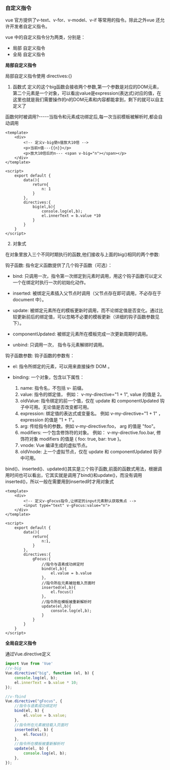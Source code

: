 
### 自定义指令
vue 官方提供了v-text、v-for、v-model、v-if 等常用的指令。除此之外vue 还允许开发者自定义指令。

vue 中的自定义指令分为两类，分别是：

* 局部 自定义指令
* 全局 自定义指令

**局部自定义指令**

局部自定义指令使用 directives:{}

1. 函数式
定义的这个big函数会接收两个参数,第一个参数是对应的DOM元素，第二个元素是一个对象，可以看出value是expression(表达式)对应的值，在这里也就是我们需要操作的n的DOM元素和内容都能拿到，剩下的就可以自主定义了

函数何时被调用?-----当指令和元素成功绑定后,每一次当前模板被解析时,都会自动调用

```vue
<template>
    <div>
        <!-- 定义v-big使n值放大10倍 -->
        <p>当前n值---{{n}}</p>
        <p>放大10倍后的n--- <span v-big="n"></span></p>
    </div>
</template>

<script>
    export default {
        data(){
            return{
                n: 1
            }
        },
        directives:{
            big(el,b){
                console.log(el,b);
                el.innerText = b.value *10
            }
        }
    }
</script>
```

2. 对象式

在对象里放入三个不同时期执行的函数,他们接收与上面的big()相同的两个参数:

钩子函数: 指令定义函数提供了几个钩子函数（可选）：

* bind: 只调用一次，指令第一次绑定到元素时调用，用这个钩子函数可以定义一个在绑定时执行一次的初始化动作。

* inserted: 被绑定元素插入父节点时调用（父节点存在即可调用，不必存在于 document 中）。

* update: 被绑定元素所在的模板更新时调用，而不论绑定值是否变化。通过比较更新前后的绑定值，可以忽略不必要的模板更新（详细的钩子函数参数见下）。

* componentUpdated: 被绑定元素所在模板完成一次更新周期时调用。

* unbind: 只调用一次， 指令与元素解绑时调用。

钩子函数参数: 钩子函数的参数有：

* el: 指令所绑定的元素，可以用来直接操作 DOM 。

* binding: 一个对象，包含以下属性：

    1. name: 指令名，不包括 v- 前缀。
    2. value: 指令的绑定值， 例如： v-my-directive="1 + 1", value 的值是 2。
    3. oldValue: 指令绑定的前一个值，仅在 update 和 componentUpdated 钩子中可用。无论值是否改变都可用。
    4. expression: 绑定值的表达式或变量名。 例如 v-my-directive="1 + 1" ， expression 的值是 "1 + 1"。
    5. arg: 传给指令的参数。例如 v-my-directive:foo， arg 的值是 "foo"。
    6. modifiers: 一个包含修饰符的对象。 例如： v-my-directive.foo.bar, 修饰符对象 modifiers 的值是 { foo: true, bar: true }。
    7. vnode: Vue 编译生成的虚拟节点。
    8. oldVnode: 上一个虚拟节点，仅在 update 和 componentUpdated 钩子中可用。

bind()、inserted()、updated()其实是三个钩子函数,前面的函数式用法，根据调用时间也可以看出，它其实就是调用了bind()和update()，而没有调用inserted()，所以一般在需要用到inserted时才用对象式

```vue
<template>
    <div>
        <!-- 定义v-gFocus指令,让绑定的input元素默认获取焦点 -->
        <input type="text" v-gFocus:value="n">
    </div>
</template>

<script>
    export default {
        data(){
            return{
                n:1,
            }
        },
        directives:{
            gFocus:{
                //指令与语素成功绑定时
                bind(el,b){
                    el.value = b.value
                },
                //指令所在元素被挂载入页面时
                inserted(el,b){
                    el.focus()
                },
                //指令所在模板被重新解析时
                update(el,b){
                    console.log(el,b); 
                }
            }
        }
    }
</script>
```

**全局自定义指令**

通过Vue.directive定义

```js
import Vue from 'Vue'
//v-big
Vue.directive("big", function (el, b) {
    console.log(el, b);
    el.innerText = b.value * 10;   
});

//v-fbind
Vue.directive("gFocus", {
    //指令与语素成功绑定时
    bind(el, b) {
        el.value = b.value;
    },
    //指令所在元素被挂载入页面时
    inserted(el, b) {
        el.focus();
    },
    //指令所在模板被重新解析时
    update(el, b) {
        console.log(el, b);
    },
});
```





